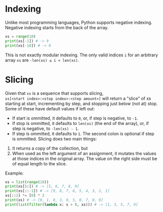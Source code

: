 # Indexing
Unlike most programming languages, Python supports negative indexing. Negative indexing starts from the back of the array.
```py
xs = range(10)
print(xs[-1]) # -> 9
print(xs[-10]) # -> 0
```
This is not exactly modular indexing. The only valid indices `i` for an arbitrary array `xs` are `-len(xs) ≤ i < len(xs)`.

# Slicing
Given that `xs` is a sequence that supports slicing,\
`xs[<start index>:<stop index>:<step amount>]` will return a "slice" of xs starting at start, incrementing by step, and stopping just below (not at) stop.\
Some of these have default values if left out:
* If start is ommitted, it defaults to `0`, or, if step is negative, to `-1`.
* If stop is ommitted, it defaults to `len(xs)` (the end of the array), or, if step is negative, to `-len(xs) - 1`.
* If step is ommitted, it defaults to `1`. The second colon is optional if step is ommitted.
Slicing does two main things:
1. It returns a copy of the collection, but
2. When used as the left argument of an assignment, it mutates the values at those indices in the original array.
    The value on the right side must be of equal length to the slice.

Example:
```py
xs = list(range(10))
print(xs[5:]) # -> [5, 6, 7, 8, 9]
print(xs[::-1]) # -> [9, 8, 7, 6, 5, 4, 3, 2, 1]
xs[::2] *= [0] * 2
print(xs) # -> [0, 1, 0, 3, 0, 5, 0, 7, 0, 9]
print(list(filter(lambda x: x > 0, xs))) # -> [1, 3, 5, 7, 9]
```
